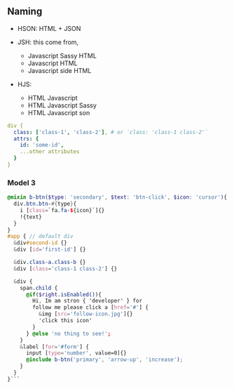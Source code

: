 ## Naming

-   HSON: HTML + JSON
-   JSH:
    this come from,

    -   Javascript Sassy HTML
    -   Javascript HTML
    -   Javascript side HTML

-   HJS:
    -   HTML Javascript
    -   HTML Javascript Sassy
    -   HTML Javascript son

```yml
div {
  class: ['class-1', 'class-2'], # or `class: 'class-1 class-2'`
  attrs: {
    id: 'some-id',
    ...other attributes
  }
}
```

### Model 3

````scss
@mixin b-btn($type: 'secondary', $text: 'btn-click', $icon: 'cursor'){
  div.btn.btn-#{type}{
    i [class=`fa.fa-${icon}`]{}
    !{text}
  }
}
#app { // default div
  &div#second-id {}
  &div [id='first-id'] {}

  &div.class-a.class-b {}
  &div [class='class-1 class-2'] {}

  &div {
    span.child {
      @if($right.isEnabled()){
        Hi, Im am stron { 'developer' } for
        follow me please click a [href='#'] {
          &img [src='follow-icon.jpg']{}
          'click this icon'
        }
      } @else 'no thing to see!';
    }
    &label [for='#form'] {
      input [type='number', value=0]{}
      @include b-btn('primary', 'arrow-up', 'increase');
    }
  }
}```
````
